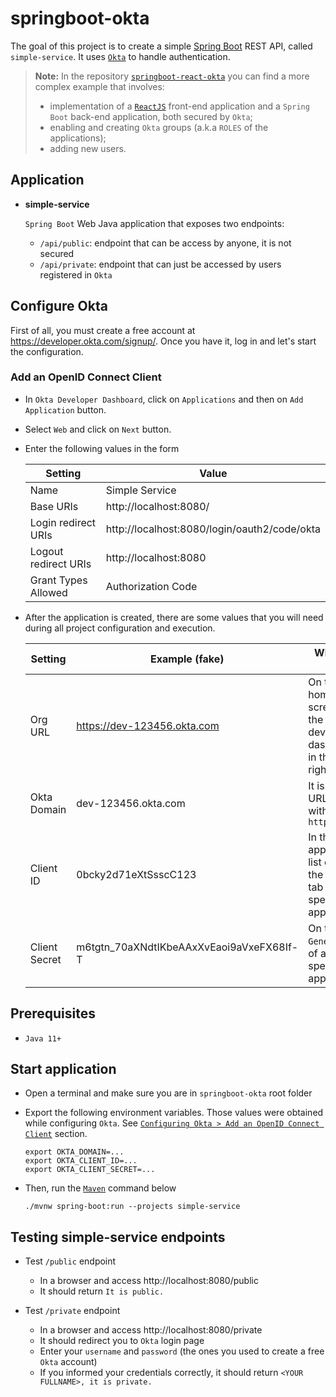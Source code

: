 # springboot-okta

The goal of this project is to create a simple [Spring Boot](https://docs.spring.io/spring-boot/docs/current/reference/htmlsingle/) REST API, called `simple-service`. It uses [`Okta`](https://www.okta.com/) to handle authentication.

> **Note:** In the repository [`springboot-react-okta`](https://github.com/ivangfr/springboot-react-okta) you can find a more complex example that involves:
> - implementation of a [`ReactJS`](https://reactjs.org/) front-end application and a `Spring Boot` back-end application, both secured by `Okta`;
> - enabling and creating `Okta` groups (a.k.a `ROLES` of the applications);
> - adding new users. 

## Application

- **simple-service**

  `Spring Boot` Web Java application that exposes two endpoints:
  - `/api/public`: endpoint that can be access by anyone, it is not secured
  - `/api/private`: endpoint that can just be accessed by users registered in `Okta`

## Configure Okta

First of all, you must create a free account at https://developer.okta.com/signup/. Once you have it, log in and let's start the configuration.

### Add an OpenID Connect Client

- In `Okta Developer Dashboard`, click on `Applications` and then on `Add Application` button.
- Select `Web` and click on `Next` button.
- Enter the following values in the form

  | Setting              | Value                                        |
  | -------------------- | -------------------------------------------- |
  | Name                 | Simple Service                               |
  | Base URIs            | http://localhost:8080/                       |
  | Login redirect URIs  | http://localhost:8080/login/oauth2/code/okta |
  | Logout redirect URIs | http://localhost:8080                        |
  | Grant Types Allowed  | Authorization Code                           |

- After the application is created, there are some values that you will need during all project configuration and execution.

  | Setting       | Example (fake)              | Where to Find                                                      |
  | ------------- | --------------------------- | ------------------------------------------------------------------ |
  | Org URL       | https://dev-123456.okta.com | On the home screen of the developer dashboard, in the upper right  |
  | Okta Domain   | dev-123456.okta.com         | It is the Org URL without `https://`                               |
  | Client ID     | 0bcky2d71eXtSsscC123        | In the applications list or on the `General` tab of a specific app |
  | Client Secret | m6tgtn_70aXNdtIKbeAAxXvEaoi9aVxeFX68If-T | On the `General` tab of a specific app                |

## Prerequisites

- `Java 11+`

## Start application

- Open a terminal and make sure you are in `springboot-okta` root folder

- Export the following environment variables. Those values were obtained while configuring `Okta`. See [`Configuring Okta > Add an OpenID Connect Client`](https://github.com/ivangfr/springboot-okta#add-an-openid-connect-client) section.
  ```
  export OKTA_DOMAIN=...
  export OKTA_CLIENT_ID=...
  export OKTA_CLIENT_SECRET=...
  ```

- Then, run the [`Maven`](https://maven.apache.org/) command below
  ```
  ./mvnw spring-boot:run --projects simple-service
  ```

## Testing simple-service endpoints

- Test `/public` endpoint
  - In a browser and access http://localhost:8080/public
  - It should return `It is public.`

- Test `/private` endpoint
  - In a browser and access http://localhost:8080/private
  - It should redirect you to `Okta` login page
  - Enter your `username` and `password` (the ones you used to create a free `Okta` account)
  - If you informed your credentials correctly, it should return `<YOUR FULLNAME>, it is private.`
